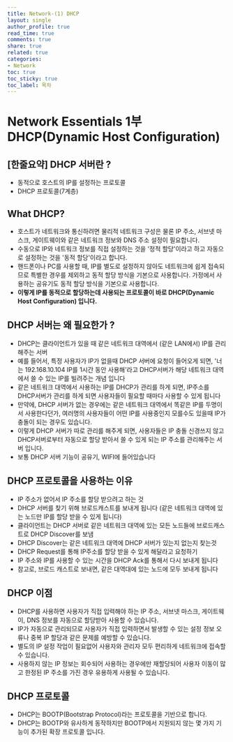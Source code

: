 ```yaml
---
title: Network-(1) DHCP
layout: single
author_profile: true
read_time: true
comments: true
share: true
related: true
categories:
- Network
toc: true
toc_sticky: true
toc_label: 목차
---
```


# Network Essentials 1부 DHCP(Dynamic Host Configuration)


## [한줄요약] DHCP 서버란 ?
- 동적으로 호스트의 IP를 설정하는 프로토콜
- DHCP 프로토콜(7계층) 

## What DHCP?
- 호스트가 네트워크와 통신하려면 물리적 네트워크 구성은 물론 IP 주소, 서브넷 마스크, 게이트웨이와 같은 네트워크 정보와 DNS 주소 설정이 필요합니다.
- 수동으로 IP와 네트워크 정보를 직접 설정하는 것을 '정적 할당'이라고 하고 자동으로 설정하는 것을 '동적 할당'이라고 합니다.
- 핸드폰이나 PC를 사용할 때, IP를 별도로 설정하지 않아도 네트워크에 쉽게 접속되므로 특별한 경우를 제외하고 동적 할당 방식을 기본으로 사용합니다. 가정에서 사용하는 공유기도 동적 할당 방식을 기본으로 사용합니다.
- **이렇게 IP를 동적으로 할당하는데 사용되는 프로토콜이 바로 DHCP(Dynamic Host Configuration) 입니다.** 

## DHCP 서버는 왜 필요한가 ?
- DHCP는 클라이언트가 있을 때 같은 네트워크 대역에서 (같은 LAN에서) IP를 관리해주는 서버
- 예를 들어서, 특정 사용자가 IP가 없을때 DHCP 서버에 요청이 들어오게 되면, '너는 192.168.10.104 IP를 1시간 동안 사용해'라고 
DHCP서버가 해당 네트워크 대역에서 쓸 수 있는 IP를 빌려주는 개념 입니다
- 같은 네트워크 대역에서 사용하는 IP를 DHCP가 관리를 하게 되면, IP주소를 DHCP서버가 관리를 하게 되면 사용자들이 필요할 때마다 사용할 수 있게 됩니다
- 만약에, DHCP 서버가 없는 경우에는 같은 네트워크 대역에서 똑같은 IP를 두명이서 사용한다던가, 여러명의 사용자들이 어떤 IP를 사용중인지 모를수도 있을때
IP가 충돌이 되는 경우도 있습니다.
- 이렇게 DHCP 서버가 따로 관리를 해주게 되면, 사용자들은 IP 충돌 신경쓰지 않고 DHCP서버로부터 자동으로 할당 받아서 쓸 수 있게 되는 IP 주소를 관리해주는 서버 입니다.
- 보통 DHCP 서버 기능이 공유기, WIFI에 들어있습니다

## DHCP 프로토콜을 사용하는 이유
- IP 주소가 없어서 IP 주소를 할당 받으려고 하는 것
- DHCP 서버를 찾기 위해 브로드캐스트를 보내게 됩니다 (같은 네트워크 대역에 있는 노드만 IP를 할당 받을 수 있게 됩니다)
- 클라이언트는 DHCP 서버로 같은 네트워크 대역에 있는 모든 노드들에 브로드캐스트로 DHCP Discover를 보냄
- DHCP Discover는 같은 네트워크 대역에 DHCP 서버가 있는지 없는지 찾는것
- DHCP Request를 통해 IP주소를 할당 받을 수 있게 해달라고 요청하기
- IP 주소와 IP를 사용할 수 있는 시간을 DHCP Ack를 통해서 다시 보내게 됩니다
- 참고로, 브로드 캐스트로 보내면, 같은 대역대에 있는 노드에 모두 보내게 됩니다

## DHCP 이점
- DHCP를 사용하면 사용자가 직접 입력해야 하는 IP 주소, 서브넷 마스크, 게이트웨이, DNS 정보를 자동으로 할당받아 사용할 수 있습니다.
- IP가 자동으로 관리되므로 사용자가 직접 입력하면서 발생할 수 있는 설정 정보 오류나 중복 IP 할당과 같은 문제를 예방할 수 있습니다.
- 별도의 IP 설정 작업이 필요없어 사용자와 관리자 모두 편리하게 네트워크에 접속할 수 있습니다.
- 사용하지 않는 IP 정보는 회수되어 사용하는 경우에만 재할당되어 사용자 이동이 많고 한정된 IP 주소를 가진 경우 유용하게 사용될 수 있습니다.

## DHCP 프로토콜
- DHCP는 BOOTP(Bootstrap Protocol)라는 프로토콜을 기반으로 합니다.
- DHCP는 BOOTP와 유사하게 동작하지만 BOOTP에서 지원되지 않는 몇 가지 기능이 추가된 확장 프로토콜 입니다.







